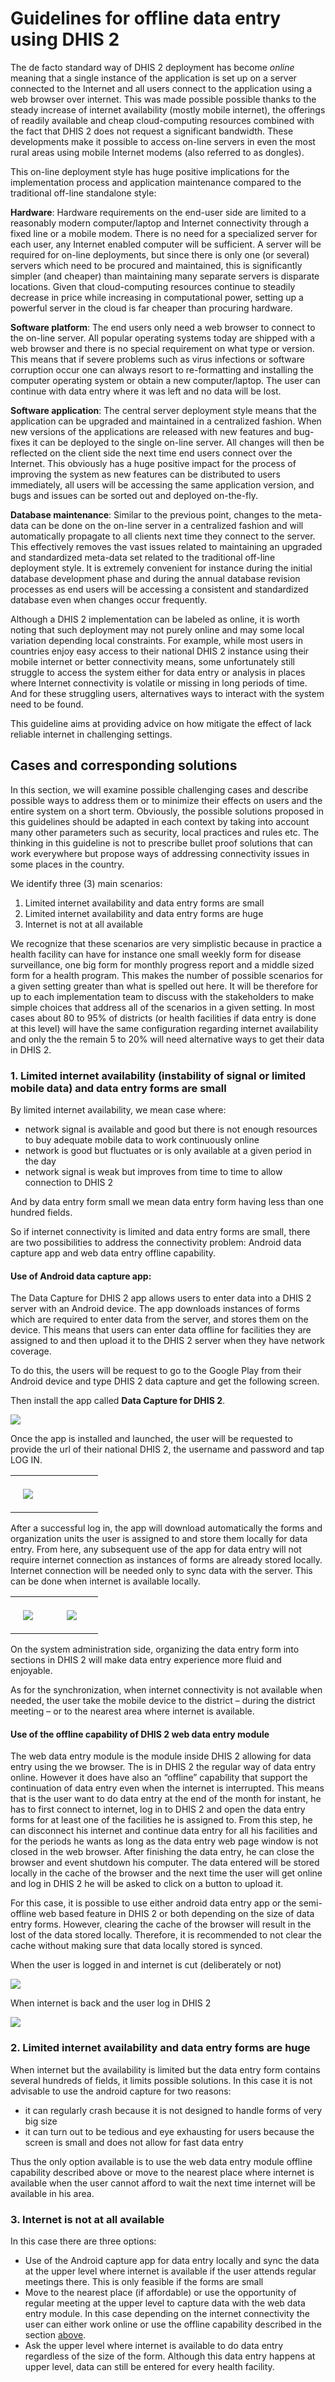 # Guidelines for offline data entry using DHIS 2
<!--DHIS2-SECTION-ID:offline_data_entry-->

The de facto standard way of DHIS 2 deployment has become *online* meaning
that a single instance of the application is set up on a server
connected to the Internet and all users connect to the application using
a web browser over internet. This was made possible possible thanks to
the steady  increase of internet availability (mostly mobile internet),
the offerings of readily available and cheap cloud-computing resources
combined with the fact that DHIS 2 does not request a significant
bandwidth. These developments make it possible to access on-line servers
in even the most rural areas using mobile Internet modems (also referred
to as dongles).

This on-line deployment style has huge positive implications for the
implementation process and application maintenance compared to the
traditional off-line standalone style:

**Hardware**: Hardware requirements on the end-user side are limited to a
reasonably modern computer/laptop and Internet<!-- Mention phone, since android is listed as
alternative? --> connectivity through a fixed line or a mobile modem. There is no need
for a specialized server for each user, any Internet enabled computer
will be sufficient. A server will be required for on-line deployments,
but since there is only one (or several) servers which need to be
procured and maintained, this is significantly simpler (and cheaper)
than maintaining many separate servers is disparate locations. Given
that cloud-computing resources continue to steadily decrease in price
while increasing in computational power, setting up a powerful server in
the cloud is far cheaper than procuring hardware.

**Software platform**: The end users only need a web browser to connect to
the on-line server. All popular operating systems today are shipped with
a web browser and there is no special requirement on what type or
version<!--I’m not sure this is true, at least in practice -->. This means that if severe problems
such as virus infections or software corruption occur one can always
resort to re-formatting and installing the computer operating system or
obtain a new computer/laptop. The user can continue with data entry
where it was left and no data will be lost.

**Software application**: The central server deployment style means that the
application can be upgraded and maintained in a centralized fashion.
When new versions of the applications are released with new features and
bug-fixes it can be deployed to the single on-line server. All changes
will then be reflected on the client side the next time end users
connect over the Internet. This obviously has a huge positive impact for
the process of improving the system as new features can be distributed
to users immediately, all users will be accessing the same application
version, and bugs and issues can be sorted out and deployed
on-the-fly<!-- Bugs can be deployed on-the-fly! -->.

**Database maintenance**: Similar to the previous point, changes to the
meta-data can be done on the on-line server in a centralized fashion and
will automatically propagate to all clients next time they connect to
the server. This effectively removes the vast issues related to
maintaining an upgraded and standardized meta-data set related to the
traditional off-line deployment style. It is extremely convenient for
instance during the initial database development phase and during the
annual database revision processes as end users will be accessing a
consistent and standardized database even when changes occur frequently.

Although a DHIS 2 implementation can be labeled as online, it is worth
noting that such deployment may not purely online and may some local
variation depending local constraints. For example, while most users in
countries enjoy easy access to their national DHIS 2 instance using their
mobile internet or better<!-- Other? Fixed might not be better... --> connectivity means,
some unfortunately still struggle to access the system either for data
entry or analysis in places where Internet connectivity is volatile or
missing in long periods of time. And for these struggling users,
alternatives ways to interact with the system need to be found.

This guideline aims at providing advice on how mitigate the effect of
lack reliable internet in challenging settings.

##  Cases and corresponding solutions
<!--DHIS2-SECTION-ID:offline_data_entry_cases-->

In this section, we will examine possible challenging cases and describe
possible ways to address them or to minimize their effects on users and
the entire system on a short term.  Obviously, the possible solutions
proposed in this guidelines should be adapted in each context by taking
into account many other parameters such as security, local practices and
rules etc. The thinking in this guideline is not to prescribe bullet
proof solutions that can work everywhere but propose ways of addressing
connectivity issues in some places in the country. 

We identify three (3) main scenarios:

  1. Limited internet availability and data entry forms are small
  1. Limited internet availability and data entry forms are huge
  1. Internet is not at all available 

We recognize that these scenarios are very simplistic because in
practice a health facility can have for instance one  small weekly form
for disease surveillance, one big form for monthly progress report and a
middle sized form for a health program. This makes the number of
possible scenarios  for a given setting greater than what is spelled out
here. It will be therefore for up to each implementation team to discuss
with the stakeholders to make simple choices that address all of the
scenarios in a given setting. In most cases about 80 to 95% of
districts<!-- Do we have a source for this? --> (or health facilities if data entry
is done at this level) will have the same configuration regarding
internet availability and only the the remain 5 to 20% will need
alternative ways to get their data in DHIS 2.

### 1. Limited internet availability (instability of signal or limited mobile data) and data entry forms are small 
<!--DHIS2-SECTION-ID:offline_data_entry_cases_small-->

By limited internet availability, we mean case where:

  - network signal is available and good but there is not enough
    resources to buy adequate mobile data to work continuously online
  - network is good but fluctuates or is only available at a given
    period in the day
  - network signal is weak but improves from time to time to allow
    connection to DHIS 2

And by data entry form small we mean data entry form having less than
one hundred<!-- If I had guessed what «Small» meant, I would say
10-20 --> fields.

So if  internet connectivity is limited and data entry forms are small,
there are two possibilities to address the connectivity problem: Android
data capture app and web data entry offline capability.

#### Use of Android data capture app:
<!-- Need to make sure this is updated with release of new
apps -->

The Data Capture for DHIS 2 app allows users to enter data into a DHIS 2
server with an Android device. The app downloads instances of forms
which are required to enter data from the server, and stores them on the
device. This means that users can enter data offline for facilities they
are assigned to and then upload it to the DHIS 2 server when they have
network coverage.

To do this, the users will  be request to go to the Google Play from
their Android device and type DHIS 2 data capture and get the following
screen. 

Then install the app called **Data Capture for DHIS 2**.

![](resources/images/offline_data_entry/image5.png)

Once the app is installed and launched, the user will be requested to
provide the url of their national DHIS 2, the username and password and
tap LOG IN.

<table style="border:1px;">
<tr>
<td style="width:40%;padding: 5 20 5 20;border:1px;">

![](resources/images/offline_data_entry/image4.jpg)
</td>
<td style="width:40%;padding: 5 20 5 20;border:0px;">
</td>
</tr>
</table>

After a successful log in, the app will download automatically the
forms and organization units the user is assigned to and store them
locally for data entry. From here, any subsequent use of the app for
data entry will not require internet connection as instances of forms
are already stored locally. Internet connection will be needed only to
sync data with the server. This can be done when internet is available
locally.

<table style="border:0px;">
<tr>
<td style="width:40%;padding: 5 20 5 20 ;border:0px;">

![](resources/images/offline_data_entry/image9.jpg)
</td>
<td style="width:40%;padding: 5 20 5 20 ;border:0px;">

![](resources/images/offline_data_entry/image7.jpg)
</td>
</tr>
</table>

On the system administration side, organizing the data entry form into
sections in DHIS 2 will make data entry experience more fluid and
enjoyable.

As for the synchronization, when internet connectivity is not available
when needed, the user take the mobile device to the district – during
the district meeting – or to the nearest area where internet is
available.

#### Use of the offline capability of DHIS 2 web data entry module

The web data entry module is the module inside DHIS 2 allowing for data
entry using the we browser. The is in DHIS 2 the regular way of data
entry online. However it does have also an “offline” capability that
support the continuation of data entry even when the internet is
interrupted. This means that is the user want to do data entry at the
end of the month for instant, he has to first connect to internet, log
in to DHIS 2 and open the data entry forms for at least one of the
facilities he is assigned to. From this step, he can disconnect his
internet and continue data entry for all his facilities  and for the
periods he wants as long as the data entry web page window is not closed
in the web browser.  After finishing the data entry, he can close the
browser and event shutdown his computer. The data entered will be stored
locally in the cache of the browser and the next time the user will get
online and log in DHIS 2 he will be asked to click on a button to upload
it. 

For this case, it is possible to use either android data entry app or
the semi-offline web based feature in DHIS 2 or both depending on the
size of data entry forms.<!-- Not clear what "For this case" refers to -->
However, clearing the cache of the browser will result in the lost of the data stored
locally. Therefore, it is recommended to not clear the cache without
making sure that data locally stored is synced. 

When the user is logged in and internet is cut (deliberately or not)

![](resources/images/offline_data_entry/image1.png) <!-- PALD: This screenshot was 
taken when the home icon ()top left corner) was broken. I suggest we replace this image! -->

When internet is back and the user log in DHIS 2

![](resources/images/offline_data_entry/image6.png)


### 2. Limited internet availability and data entry forms are huge
<!--DHIS2-SECTION-ID:offline_data_entry_cases_huge-->

<!-- Does the PDF data entry option still exist? Where you could generate PDF-based data entry forms that could be managed offline and then be uploaded?-->

When internet but the availability is limited but the data entry form
contains several hundreds of fields, it limits possible solutions. In
this case it is not advisable to use the android capture for two
reasons:

  - it can regularly crash because it is not designed to handle forms of
    very big size<!-- We could perhaps de-emphasise this point.. -->
  - it can turn out to be tedious and eye exhausting for users because
    the screen is small and does not allow for fast data entry

Thus the only option available is to use the web data entry module
offline capability described above or move to the nearest place where
internet is available when the user cannot afford to wait the next time
internet will be available in his area.


### 3. Internet is not at all available
<!--DHIS2-SECTION-ID:offline_data_entry_cases_no_available-->

In this case there are three options:

  - Use of the Android capture app for data entry locally and sync the
    data at the upper level where internet is available if the user
    attends regular meetings there. This is only feasible if the forms
    are small
  - Move to the nearest place (if affordable) or use the opportunity of
    regular meeting at the upper level to capture data with the web data
    entry module. In this case depending on the internet connectivity
    the user can either work online or use the offline capability
    described in the section [above](#offline_data_entry_cases_small). 
  - Ask the upper level where internet is available to do data entry
    regardless of the size of the form. Although this data entry happens
    at upper level, data can still be entered for every health facility.
    

<!-- Seems natural with some sort of conclusion or
summary -->
